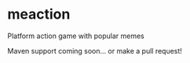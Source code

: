 # meaction

Platform action game with popular memes

Maven support coming soon... or make a pull request!
